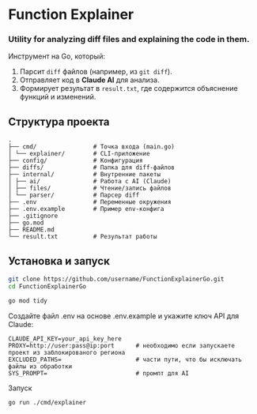 # Function Explainer

### Utility for analyzing diff files and explaining the code in them.

Инструмент на Go, который:
1. Парсит `diff` файлов (например, из `git diff`).
2. Отправляет код в **Claude AI** для анализа.
3. Формирует результат в `result.txt`, где содержится объяснение функций и изменений.

## Структура проекта
```
.
├── cmd/                # Точка входа (main.go)
│ └── explainer/        # CLI-приложение
├── config/             # Конфигурация
├── diffs/              # Папка для diff-файлов
├── internal/           # Внутренние пакеты
│ ├── ai/               # Работа с AI (Claude)
│ ├── files/            # Чтение/запись файлов
│ └── parser/           # Парсер diff
├── .env                # Переменные окружения
├── .env.example        # Пример env-конфига
├── .gitignore
├── go.mod
├── README.md
└── result.txt          # Результат работы
```

## Установка и запуск

```bash
git clone https://github.com/username/FunctionExplainerGo.git
cd FunctionExplainerGo

go mod tidy
```

Создайте файл .env на основе .env.example и укажите ключ API для Claude:
```
CLAUDE_API_KEY=your_api_key_here    
PROXY=http://user:pass@ip:port      # необходимо если запускаете проект из заблокированого региона
EXCLUDED_PATHS=                     # части пути, что бы исключать файлы из обработки
SYS_PROMPT=                         # промпт для AI
```

Запуск
```
go run ./cmd/explainer
```

